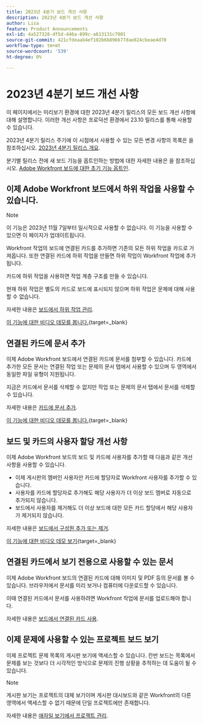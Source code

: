 ```yaml
---
title: 2023년 4분기 보드 개선 사항
description: 2023년 4분기 보드 개선 사항
author: Lisa
feature: Product Announcements
exl-id: 4a527328-df5d-446a-899c-a613131c7001
source-git-commit: 421cfdeaab4ef102b6b896677dae824cbeae4d70
workflow-type: tm+mt
source-wordcount: '539'
ht-degree: 0%

---
```


# 2023년 4분기 보드 개선 사항

이 페이지에서는 미리보기 환경에 대한 2023년 4분기 릴리스의 모든 보드 개선 사항에 대해 설명합니다. 이러한 개선 사항은 프로덕션 환경에서 23.10 릴리스를 통해 사용할 수 있습니다.

2023년 4분기 릴리스 주기에 이 시점에서 사용할 수 있는 모든 변경 사항의 목록은 을 참조하십시오. [2023년 4분기 릴리스 개요](/help/quicksilver/product-announcements/product-releases/23-q4-release-activity/23-q4-release-overview.md).

분기별 릴리스 전에 새 보드 기능을 옵트인하는 방법에 대한 자세한 내용은 을 참조하십시오. [Adobe Workfront 보드에 대한 초기 기능 옵트인](/help/quicksilver/agile/get-started-with-boards/boards-early-feature-opt-in.md).

## 이제 Adobe Workfront 보드에서 하위 작업을 사용할 수 있습니다.

>[!NOTE]
>
>이 기능은 2023년 11월 7일부터 일시적으로 사용할 수 없습니다. 이 기능을 사용할 수 있으면 이 페이지가 업데이트됩니다.

Workfront 작업의 보드에 연결된 카드를 추가하면 기존의 모든 하위 작업을 카드로 가져옵니다. 또한 연결된 카드에 하위 작업을 만들면 하위 작업이 Workfront 작업에 추가됩니다.

카드에 하위 작업을 사용하면 작업 계층 구조를 만들 수 있습니다.

현재 하위 작업은 별도의 카드로 보드에 표시되지 않으며 하위 작업은 문제에 대해 사용할 수 없습니다.

자세한 내용은 [보드에서 하위 작업 관리](/help/quicksilver/agile/get-started-with-boards/manage-subtasks-on-boards.md).

[이 기능에 대한 비디오 데모를 봅니다.](https://video.tv.adobe.com/v/3424860/){target=_blank}

## 연결된 카드에 문서 추가

이제 Adobe Workfront 보드에서 연결된 카드에 문서를 첨부할 수 있습니다. 카드에 추가한 모든 문서는 연결된 작업 또는 문제의 문서 탭에서 사용할 수 있으며 두 영역에서 동일한 파일 유형이 지원됩니다.

지금은 카드에서 문서를 삭제할 수 없지만 작업 또는 문제의 문서 탭에서 문서를 삭제할 수 있습니다.

자세한 내용은 [카드에 문서 추가](/help/quicksilver/agile/get-started-with-boards/add-documents-on-cards.md).

[이 기능에 대한 비디오 데모를 봅니다.](https://video.tv.adobe.com/v/3423070/){target=_blank}

## 보드 및 카드의 사용자 할당 개선 사항

이제 Adobe Workfront 보드의 보드 및 카드에 사용자를 추가할 때 다음과 같은 개선 사항을 사용할 수 있습니다.

* 이제 게시판의 멤버인 사용자만 카드에 할당자로 Workfront 사용자를 추가할 수 있습니다.
* 사용자를 카드에 할당자로 추가해도 해당 사용자가 더 이상 보드 멤버로 자동으로 추가되지 않습니다.
* 보드에서 사용자를 제거해도 더 이상 보드에 대한 모든 카드 할당에서 해당 사용자가 제거되지 않습니다.

자세한 내용은 [보드에서 구성원 추가 또는 제거](/help/quicksilver/agile/get-started-with-boards/add-members-to-board.md).

[이 기능에 대한 비디오 데모 보기](https://video.tv.adobe.com/v/3423222/){target=_blank}

## 연결된 카드에서 보기 전용으로 사용할 수 있는 문서

이제 Adobe Workfront 보드의 연결된 카드에 대해 이미지 및 PDF 등의 문서를 볼 수 있습니다. 브라우저에서 문서를 미리 보거나 컴퓨터에 다운로드할 수 있습니다.

이때 연결된 카드에서 문서를 사용하려면 Workfront 작업에 문서를 업로드해야 합니다.

자세한 내용은 [보드에서 연결된 카드 사용](/help/quicksilver/agile/get-started-with-boards/connected-cards.md).

## 이제 문제에 사용할 수 있는 프로젝트 보드 보기

이제 프로젝트 문제 목록의 게시판 보기에 액세스할 수 있습니다. 칸반 보드는 목록에서 문제를 보는 것보다 더 시각적인 방식으로 문제의 진행 상황을 추적하는 데 도움이 될 수 있습니다.

>[!NOTE]
>
>게시판 보기는 프로젝트의 대체 보기이며 게시판 대시보드와 같은 Workfront의 다른 영역에서 액세스할 수 없기 때문에 단일 프로젝트에만 존재합니다.

자세한 내용은 [애자일 보기에서 프로젝트 관리](/help/quicksilver/manage-work/projects/manage-projects/manage-projects-in-agile-view.md).
